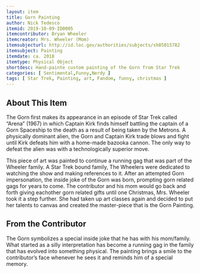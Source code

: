 ```yaml
---
layout: item
title: Gorn Painting
author: Nick Tedesco
itemid: 2019-10-09-ID0005
itemcontributor: Bryan Wheeler
itemcreator: Mrs. Wheeler (Mom)
itemsubjecturl: http://id.loc.gov/authorities/subjects/sh85015782
itemsubject: Painting
itemdate: ca. 2018
itemtype: Physical Object
shortdesc: Hand-painte custom painting of the Gorn from Star Trek 
categories: [ Sentimental,Funny,Nerdy ]
tags: [ Star Trek, Painting, art, Fandom, funny, christmas ]
---
```


## About This Item

The Gorn first makes its appearance in an episode of Star Trek called “Arena” (1967) in which Captain Kirk finds himself battling the captain of a Gorn Spaceship to the death as a result of being taken by the Metrons. A physically dominant alien, the Gorn and Captain Kirk trade blows and fight until Kirk defeats him with a home-made bazooka cannon. The only way to defeat the alien was with a technologically superior move.


This piece of art was painted to continue a running gag that was part of the Wheeler family. A Star Trek bound family, The Wheelers were dedicated to watching the show and making references to it. After an attempted Gorn impersonation, the inside joke of the Gorn was born, prompting gorn related gags for years to come. The contributor and his mom would go back and forth giving eachother gorn related gifts until one Christmas, Mrs. Wheeler took it a step further. She had taken up art classes again and decided to put her talents to canvas and created the master-piece that is the Gorn Painting.

## From the Contributor

The Gorn symbolizes a special inside joke that he has with his mom/family. What started as a silly interpretation has become a running gag in the family that has evolved into something physical. The painting brings a smile to the contributor’s face whenever he sees it and reminds him of a special memory.
